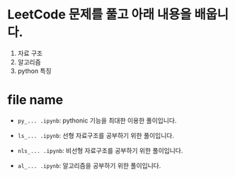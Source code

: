 # LeetCode 문제를 풀고 아래 내용을 배웁니다.

1. 자료 구조
2. 알고리즘
3. python 특징

# file name

- `py_... .ipynb`: pythonic 기능을 최대한 이용한 풀이입니다.

- `ls_... .ipynb`: 선형 자료구조를 공부하기 위한 풀이입니다.

- `nls_... .ipynb`: 비선형 자료구조를 공부하기 위한 풀이입니다.

- `al_... .ipynb`: 알고리즘을 공부하기 위한 풀이입니다.
